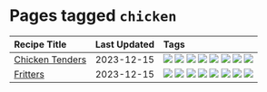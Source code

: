 # Pages tagged `chicken`

|Recipe Title|Last Updated|Tags
|:---|:---|:---|
|[Chicken Tenders](../recipes/chickentenders.md)|2023-12-15|[![](https://img.shields.io/badge/tag-airfryer-d4602a)](../tags/airfryer.md) [![](https://img.shields.io/badge/tag-amazing-b7439e)](../tags/amazing.md) [![](https://img.shields.io/badge/tag-battered-c02c21)](../tags/battered.md) [![](https://img.shields.io/badge/tag-chicken-5d33f3)](../tags/chicken.md) [![](https://img.shields.io/badge/tag-crumbed-2b6571)](../tags/crumbed.md) [![](https://img.shields.io/badge/tag-messy-f53bfe)](../tags/messy.md) [![](https://img.shields.io/badge/tag-mine-6d71)](../tags/mine.md) [![](https://img.shields.io/badge/tag-sides-acbc2f)](../tags/sides.md)|
|[Fritters](../recipes/fritters.md)|2023-12-15|[![](https://img.shields.io/badge/tag-chicken-5d33f3)](../tags/chicken.md) [![](https://img.shields.io/badge/tag-dairy-e5c1d4)](../tags/dairy.md) [![](https://img.shields.io/badge/tag-family-13fda6)](../tags/family.md) [![](https://img.shields.io/badge/tag-fried-9fef19)](../tags/fried.md) [![](https://img.shields.io/badge/tag-ham-cb29b)](../tags/ham.md) [![](https://img.shields.io/badge/tag-lamb-8ce73b)](../tags/lamb.md) [![](https://img.shields.io/badge/tag-leftovers-8344b1)](../tags/leftovers.md) [![](https://img.shields.io/badge/tag-vegetables-3a4f8e)](../tags/vegetables.md)|